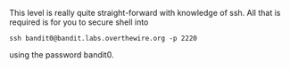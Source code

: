 This level is really quite straight-forward with knowledge of ssh. All that is required is for you to secure shell into 

`ssh bandit0@bandit.labs.overthewire.org -p 2220`

using the password bandit0.

